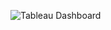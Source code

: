 
![Tableau Dashboard](https://github.com/MohamadFaiz0102/Portfolio-Projects/assets/62151491/6a8496af-807a-4f8c-ab29-daad60f85844)
